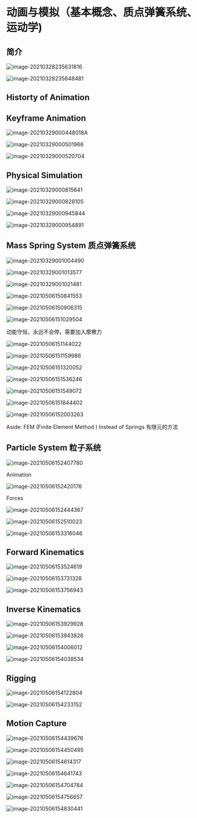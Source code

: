 # 动画与模拟（基本概念、质点弹簧系统、运动学)

## 简介

![image-20210328235631816](Media/动画与模拟1/image-20210328235631816.png)

![image-20210328235648481](Media/动画与模拟1/image-20210328235648481.png)



## Historty of Animation

## Keyframe Animation

![image-20210329000448018](Media/动画与模拟1/image-20210329000448018.png)A

![image-20210329000501966](Media/动画与模拟1/image-20210329000501966.png)

![image-20210329000520704](Media/动画与模拟1/image-20210329000520704.png)



## Physical Simulation

![image-20210329000815641](Media/动画与模拟1/image-20210329000815641.png)

![image-20210329000828105](Media/动画与模拟1/image-20210329000828105.png)

![image-20210329000945844](Media/动画与模拟1/image-20210329000945844.png)

![image-20210329000954891](Media/动画与模拟1/image-20210329000954891.png)

## Mass Spring System 质点弹簧系统

![image-20210329001004490](Media/动画与模拟1/image-20210329001004490.png)

![image-20210329001013577](Media/动画与模拟1/image-20210329001013577.png)

![image-20210329001021481](Media/动画与模拟1/image-20210329001021481.png)

![image-20210506150841553](Media/动画与模拟1/image-20210506150841553.png)

![image-20210506150906315](Media/动画与模拟1/image-20210506150906315.png)

![image-20210506151029504](Media/动画与模拟1/image-20210506151029504.png)

动能守恒，永远不会停。需要加入摩檫力

![image-20210506151144022](Media/动画与模拟1/image-20210506151144022.png)

![image-20210506151159986](Media/动画与模拟1/image-20210506151159986.png)

![image-20210506151320052](Media/动画与模拟1/image-20210506151320052.png)

![image-20210506151536246](Media/动画与模拟1/image-20210506151536246.png)

![image-20210506151549072](Media/动画与模拟1/image-20210506151549072.png)

![image-20210506151844402](Media/动画与模拟1/image-20210506151844402.png)

![image-20210506152003263](Media/动画与模拟1/image-20210506152003263.png)

Aside: FEM (Finite Element Method ) Instead of Springs 有限元的方法



## Particle System 粒子系统

![image-20210506152407780](Media/动画与模拟1/image-20210506152407780.png)

Animation

![image-20210506152420176](Media/动画与模拟1/image-20210506152420176.png)

Forces

![image-20210506152444367](Media/动画与模拟1/image-20210506152444367.png)

![image-20210506152510023](Media/动画与模拟1/image-20210506152510023.png)

![image-20210506153316046](Media/动画与模拟1/image-20210506153316046.png)

## Forward Kinematics

![image-20210506153524619](Media/动画与模拟1/image-20210506153524619.png)

![image-20210506153731328](Media/动画与模拟1/image-20210506153731328.png)

![image-20210506153756943](Media/动画与模拟1/image-20210506153756943.png)

## Inverse Kinematics

![image-20210506153929928](Media/动画与模拟1/image-20210506153929928.png)

![image-20210506153943826](Media/动画与模拟1/image-20210506153943826.png)

![image-20210506154006012](Media/动画与模拟1/image-20210506154006012.png)

![image-20210506154038534](Media/动画与模拟1/image-20210506154038534.png)

## Rigging

![image-20210506154122804](Media/动画与模拟1/image-20210506154122804.png)

![image-20210506154233152](Media/动画与模拟1/image-20210506154233152.png)

## Motion Capture

![image-20210506154439676](Media/动画与模拟1/image-20210506154439676.png)

![image-20210506154450495](Media/动画与模拟1/image-20210506154450495.png)

![image-20210506154614317](Media/动画与模拟1/image-20210506154614317.png)

![image-20210506154641743](Media/动画与模拟1/image-20210506154641743.png)

![image-20210506154704784](Media/动画与模拟1/image-20210506154704784.png)

![image-20210506154756657](Media/动画与模拟1/image-20210506154756657.png)

![image-20210506154830441](Media/动画与模拟1/image-20210506154830441.png)

